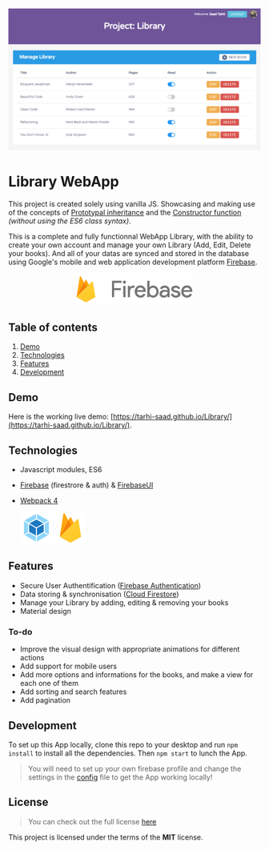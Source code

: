 # ![Library WebApp](readme_img/screenshot.png)

# Library WebApp

This project is created solely using vanilla JS. Showcasing and making use of the concepts of [Prototypal inheritance](http://javascript.info/prototype-inheritance) and the [Constructor function](http://javascript.info/function-prototype) _(without using the ES6 class syntax)_.

This is a complete and fully functionnal WebApp Library, with the ability to create your own account and manage your own Library (Add, Edit, Delete your books). And all of your datas are synced and stored in the database using Google's mobile and web application development platform [Firebase](https://firebase.google.com/).

<p align="center">
  <img width="232" height="64" src="readme_img/firebase.png">
</p>

## Table of contents

1. [Demo](#demo)
2. [Technologies](#technologies)
3. [Features](#features)
4. [Development](#development)

## Demo

Here is the working live demo:
[https://tarhi-saad.github.io/Library/](https://tarhi-saad.github.io/Library/).

## Technologies

- Javascript modules, ES6
- [Firebase](https://firebase.google.com/) (firestrore & auth) & [FirebaseUI](https://github.com/firebase/firebaseui-web)
- [Webpack 4](https://webpack.js.org/)

  <img width="64" height="64" src="readme_img/webpack.png">
  <img width="64" height="64" src="readme_img/firebase-logo.png">

## Features

- Secure User Authentification ([Firebase Authentication](https://firebase.google.com/products/auth/))
- Data storing & synchronisation ([Cloud Firestore](https://firebase.google.com/products/firestore/))
- Manage your Library by adding, editing & removing your books
- Material design

### To-do

- Improve the visual design with appropriate animations for different actions
- Add support for mobile users
- Add more options and informations for the books, and make a view for each one of them
- Add sorting and search features
- Add pagination

## Development

To set up this App locally, clone this repo to your desktop and run `npm install` to install all the dependencies. Then `npm start` to lunch the App.

> You will need to set up your own firebase profile and change the settings in the [config](src/modules/firebase.config.js) file to get the App working locally!

## License

> You can check out the full license [here](LICENSE)

This project is licensed under the terms of the **MIT** license.

